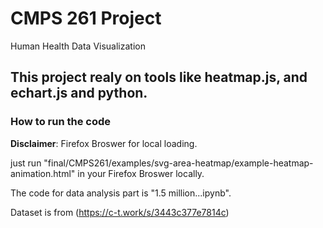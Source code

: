 # CMPS 261 Project
Human Health Data Visualization


## This project realy on tools like heatmap.js, and echart.js and python.


### How to run the code

**Disclaimer**: Firefox Broswer for local loading.

just run "final/CMPS261/examples/svg-area-heatmap/example-heatmap-animation.html" in your Firefox Broswer locally.

The code for data analysis part is "1.5 million...ipynb".

Dataset is from (https://c-t.work/s/3443c377e7814c)
